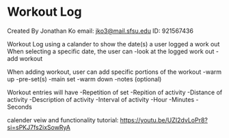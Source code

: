 # Workout Log

Created By Jonathan Ko
email:  jko3@mail.sfsu.edu
ID:     921567436

Workout Log using a calander to show the date(s) a user logged a work out
When selecting a specific date, the user can
    -look at the logged work out
    -add workout 

When adding workout, user can add specific portions of the workout
    -warm up
    -pre-set(s)
    -main set
    -warm down
    -notes (optional)

Workout entries will have
    -Repetition of set
    -Repition of activity
    -Distance of activity
    -Description of activity
    -Interval of activity
        -Hour
        -Minutes
        -Seconds
    
calender veiw and functionality tutorial: https://youtu.be/UZI2dvLoPr8?si=sPKJ7fs2ixSowRyA
